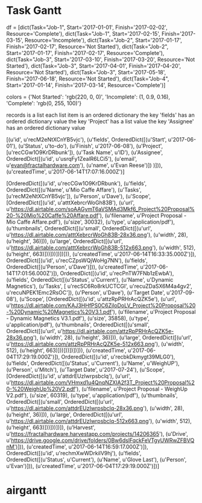 # Task Gantt

df = [dict(Task="Job-1", Start='2017-01-01', Finish='2017-02-02', Resource='Complete'),
      dict(Task="Job-1", Start='2017-02-15', Finish='2017-03-15', Resource='Incomplete'),
      dict(Task="Job-2", Start='2017-01-17', Finish='2017-02-17', Resource='Not Started'),
      dict(Task="Job-2", Start='2017-01-17', Finish='2017-02-17', Resource='Complete'),
      dict(Task="Job-3", Start='2017-03-10', Finish='2017-03-20', Resource='Not Started'),
      dict(Task="Job-3", Start='2017-04-01', Finish='2017-04-20', Resource='Not Started'),
      dict(Task="Job-3", Start='2017-05-18', Finish='2017-06-18', Resource='Not Started'),
      dict(Task="Job-4", Start='2017-01-14', Finish='2017-03-14', Resource='Complete')]

colors = {'Not Started': 'rgb(220, 0, 0)',
          'Incomplete': (1, 0.9, 0.16),
          'Complete': 'rgb(0, 255, 100)'}

records is a list
each list item is an ordered dictionary
the key 'fields' has an ordered dictionary value
the key 'Project' has a list value
the key 'Assignee' has an ordered dictionary value


[(u'id', u'recM2eNtXCnYB5vjc'),
 (u'fields', OrderedDict([(u'Start', u'2017-06-01'),
                          (u'Status', u'to-do'),
                          (u'Finish', u'2017-06-08'),
                          (u'Project', [u'recCGw1O9KrDRbunk']),
                          (u'Task Name', u'ID'),
                          (u'Assignee', OrderedDict([(u'id', u'usrqFy1ZealR6LCi5'),
                                                     (u'email', u'evan@fractalhardware.com'),
                                                     (u'name', u'Evan Reese')])
                           )])),
 (u'createdTime', u'2017-06-14T17:07:16.000Z')]

 [OrderedDict([(u'id', u'recCGw1O9KrDRbunk'),
               (u'fields', OrderedDict([(u'Name', u'Mio Caffe Affare'),
                                        (u'Tasks', [u'recM2eNtXCnYB5vjc']),
                                        (u'Person', u'Dave'),
                                        (u'Scope', [OrderedDict([(u'id', u'atttXebrcrWoGh83B'),
                                                                 (u'url', u'https://dl.airtable.com/soAAGymT6aVSMAd3Mkf6_Project%20Proposal%20-%20Mio%20Caffe%20Affare.pdf'),
                                                                 (u'filename', u'Project Proposal - Mio Caffe Affare.pdf'),
                                                                 (u'size', 30032),
                                                                 (u'type', u'application/pdf'),
                                                                 (u'thumbnails', OrderedDict([(u'small', OrderedDict([(u'url', u'https://dl.airtable.com/atttXebrcrWoGh83B-28x36.png'),
                                                                                                                      (u'width', 28),
                                                                                                                      (u'height', 36)])),
                                                                                              (u'large', OrderedDict([(u'url', u'https://dl.airtable.com/atttXebrcrWoGh83B-512x663.png'),
                                                                                                                      (u'width', 512),
                                                                                                                      (u'height', 663)]))]))])])])),
               (u'createdTime', u'2017-06-14T16:33:35.000Z')]),
  OrderedDict([(u'id', u'recCZpsWQjWoHg7NN'),
               (u'fields', OrderedDict([(u'Person', u'Dave')])),
               (u'createdTime', u'2017-06-14T17:01:56.000Z')]), OrderedDict([(u'id', u'recPnTW7FNb1zEwbA'),
                                                                             (u'fields', OrderedDict([(u'Status', u'Current'),
                                                                                                      (u'Name', u'Dynamic Magnetics'),
                                                                                                      (u'Tasks', [
                                                                                                       u'recSC6Ro8rkUCTCGl', u'recuZDaSX6M4a4gv2', u'recuNPEK1Emc2RsOC']),
                                                                                                      (u'Person', u'Dave'),
                                                                                                      (u'Target Date', u'2017-09-08'),
                                                                                                      (u'Scope', [OrderedDict([(u'id', u'attzRpPRHrAcQZK5e'),
                                                                                                                               (u'url', u'https://dl.airtable.com/KAJ3HHfPS0C6ZjloDoLV_Project%20Proposal%20-%20Dynamic%20Magnetics%20V3.1.pdf'),
                                                                                                                               (u'filename', u'Project Proposal - Dynamic Magnetics V3.1.pdf'),
                                                                                                                               (u'size', 35858), (u'type',
                                                                                                                                                  u'application/pdf'),
                                                                                                                               (u'thumbnails', OrderedDict([(u'small', OrderedDict([(u'url', u'https://dl.airtable.com/attzRpPRHrAcQZK5e-28x36.png'),
                                                                                                                                                                                    (u'width', 28), (u'height', 36)])),
                                                                                                                                                            (u'large', OrderedDict([(u'url', u'https://dl.airtable.com/attzRpPRHrAcQZK5e-512x663.png'),
                                                                                                                                                                                    (u'width', 512),
                                                                                                                                                                                    (u'height', 663)]))]))])])])), (u'createdTime', u'2017-06-04T17:29:19.000Z')]), OrderedDict([(u'id', u'recbkDkmygt39MLG0'), (u'fields', OrderedDict([(u'Status', u'Current'), (u'Name', u'WeighUP'), (u'Person', u'Mitch'), (u'Target Date', u'2017-07-24'), (u'Scope', [OrderedDict([(u'id', u'attdrEUzIwrpsbclq'), (u'url', u'https://dl.airtable.com/VHmxd1u4QnqNZXIA2f3T_Project%20Proposal%20-%20WeighUp%20V2.pdf'), (u'filename', u'Project Proposal - WeighUp V2.pdf'), (u'size', 60319), (u'type', u'application/pdf'), (u'thumbnails', OrderedDict([(u'small', OrderedDict([(u'url', u'https://dl.airtable.com/attdrEUzIwrpsbclq-28x36.png'), (u'width', 28), (u'height', 36)])), (u'large', OrderedDict([(u'url', u'https://dl.airtable.com/attdrEUzIwrpsbclq-512x663.png'), (u'width', 512), (u'height', 663)]))]))])]), (u'Harvest', u'https://fractalhardware.harvestapp.com/projects/14206365'), (u'Drive', u'https://drive.google.com/drive/folders/0Bw6dslFqckFeVTgyUWRwZFBVQnM')])), (u'createdTime', u'2017-06-14T16:59:17.000Z')]), OrderedDict([(u'id', u'rechmXwWDrkilV9hj'), (u'fields', OrderedDict([(u'Status', u'Current'), (u'Name', u'Glove Last'), (u'Person', u'Evan')])), (u'createdTime', u'2017-06-04T17:29:19.000Z')])]
# airgantt
